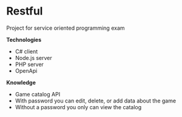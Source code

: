 # Restful
Project for service oriented programming exam 

__Technologies__
- C# client
- Node.js server
- PHP server
- OpenApi

__Knowledge__
- Game catalog API
- With password you can edit, delete, or add data about the game
- Without a password you only can view the catalog
